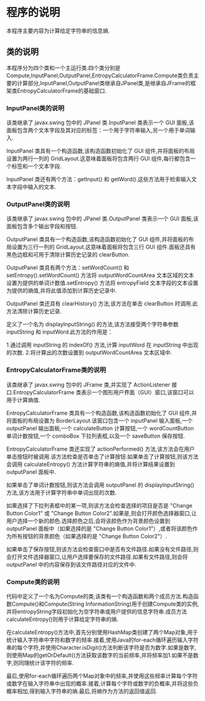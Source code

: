 # 程序的说明
本程序主要内容为计算给定字符串的信息熵.
## 类的说明
本程序分为四个类和一个主运行类.四个类分别是Compute,InputPanel,OutputPanel,EntropyCalculatorFrame.Compute类负责主要的计算部分,InputPanel,OutputPanel类继承自JPanel类,是继承自JFrame的框架类EntropyCalculatorFrame的基础窗口.
### InputPanel类的说明
该类继承了 javax.swing 包中的 JPanel 类.InputPanel 类表示一个 GUI 面板,该面板包含两个文本字段及其对应的标签：一个用于字符串输入,另一个用于单词输入.

InputPanel 类具有一个构造函数,该构造函数初始化了 GUI 组件,并将面板的布局设置为两行一列的 GridLayout.这意味着面板将包含两行 GUI 组件,每行都包含一个标签和一个文本字段.

InputPanel 类还有两个方法：getInput() 和 getWord().这些方法用于检索输入文本字段中输入的文本.
### OutputPanel类的说明
该类继承了 javax.swing 包中的 JPanel 类.OutputPanel 类表示一个 GUI 面板,该面板包含多个输出字段和按钮.

OutputPanel 类具有一个构造函数,该构造函数初始化了 GUI 组件,并将面板的布局设置为三行一列的 GridLayout.这意味着面板将包含三行 GUI 组件.面板还具有黑色边框和可用于清除计算历史记录的 clearButton.

OutputPanel 类具有两个方法：setWordCount() 和 setEntropy().setWordCount() 方法将 outputWordCountArea 文本区域的文本设置为提供的单词计数值.setEntropy() 方法将 entropyField 文本字段的文本设置为提供的熵值,并将此值添加到计算历史记录中.

OutputPanel 类还具有 clearHistory() 方法,该方法在单击 clearButton 时调用.此方法清除计算历史记录.

定义了一个名为 displayInputString() 的方法,该方法接受两个字符串参数 inputString 和 inputWord.此方法的作用是：

1.通过调用 inputString 的 indexOf() 方法,计算 inputWord 在 inputString 中出现的次数.
2.将计算出的次数设置到 outputWordCountArea 文本区域中.

### EntropyCalculatorFrame类的说明
该类继承了 javax.swing 包中的 JFrame 类,并实现了 ActionListener 接口.EntropyCalculatorFrame 类表示一个图形用户界面（GUI）窗口,该窗口可以用于计算熵值.

EntropyCalculatorFrame 类具有一个构造函数,该构造函数初始化了 GUI 组件,并将面板的布局设置为 BorderLayout.该窗口包含一个 inputPanel 输入面板,一个 outputPanel 输出面板,一个 calculateButton 计算按钮,一个 wordCountButton 单词计数按钮,一个 comboBox 下拉列表框,以及一个 saveButton 保存按钮.

EntropyCalculatorFrame 类还实现了 actionPerformed() 方法,该方法会在用户单击按钮时被调用.该方法检查是否单击了计算按钮.如果单击了计算按钮,则该方法会调用 calculateEntropy() 方法计算字符串的熵值,并将计算结果设置到 outputPanel 面板中.

如果单击了单词计数按钮,则该方法会调用 outputPanel 的 displayInputString() 方法,该方法用于计算字符串中单词出现的次数.

如果选择了下拉列表框中的某一项,则该方法会检查选择的项目是否是 "Change Button Color1" 或 "Change Button Color2".如果是,则会打开颜色选择器窗口,让用户选择一个新的颜色.选择颜色之后,会将该颜色作为背景颜色设置到 outputPanel 面板中（如果选择的是 "Change Button Color1"）,或者将该颜色作为所有按钮的背景颜色（如果选择的是 "Change Button Color2"）.

如果单击了保存按钮,则该方法会检查窗口中是否有文件路径.如果没有文件路径,则会打开文件选择器窗口,让用户选择要保存的文件路径.如果有文件路径,则会将 outputPanel 中的内容保存到该文件路径对应的文件中.
### Compute类的说明
代码中定义了一个名为Compute的类,该类有一个构造函数和两个成员方法.构造函数Compute()和Compute(String InformationString)用于创建Compute类的实例,并将entropyString字段初始化为空字符串或用户提供的信息字符串.成员方法calculateEntropy()则用于计算给定字符串的熵.

在calculateEntropy()方法中,首先分别使用HashMap类创建了两个Map对象,用于统计输入字符串中字符和数字的频率.接着,使用Java的for-each循环遍历输入字符串的每个字符,并使用Character.isDigit()方法判断该字符是否为数字.如果是数字,则使用Map的getOrDefault()方法获取该数字的当前频率,并将频率加1.如果不是数字,则同理统计该字符的频率.

最后,使用for-each循环遍历两个Map对象中的频率,并使用这些频率计算每个字符或数字在输入字符串中出现的概率.接着,计算每个字符或数字的负概率,并将这些负概率相加,得到输入字符串的熵.最后,将熵作为方法的返回值返回.